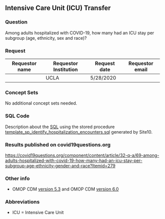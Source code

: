 ## Intensive Care Unit (ICU) Transfer

### Question
Among adults hospitalized with COVID-19, how many had an ICU stay per subgroup (age, ethnicity, sex and race)?

### Request
| Requestor name | Requestor Institution| Request date | Requestor email        |
|----------------|----------------------|--------------|------------------------|
|    | UCLA                 | 5/28/2020    |  |

### Concept Sets
No additional concept sets needed.

### SQL Code
Description about the [SQL](sql/template_query.sql) using the stored procedure [template_sp_identify_hospitalization_encounters.sql](https://github.com/DBMI/R2D2-Public/blob/master/Question_0000/sql/template_sp_identify_hospitalization_encounters.sql) generated by Site10.

### Results published on covid19questions.org
https://covid19questions.org/component/content/article/32-q-a/69-among-adults-hospitalized-with-covid-19-how-many-had-an-icu-stay-per-subgroup-age-ethnicity-gender-and-race?Itemid=279

### Other info
  * OMOP CDM [version 5.3](https://github.com/OHDSI/CommonDataModel/releases/tag/v5.3.0) and OMOP CDM [version 6.0](https://github.com/OHDSI/CommonDataModel/wiki)

### Abbreviations
 * ICU = Intensive Care Unit
